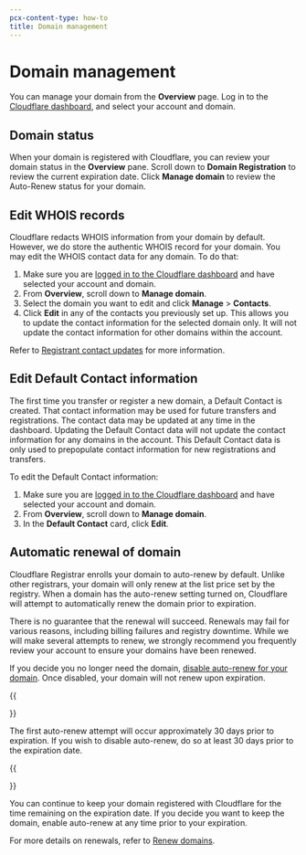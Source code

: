 ```yaml
---
pcx-content-type: how-to
title: Domain management
---
```


# Domain management

You can manage your domain from the **Overview** page. Log in to the [Cloudflare dashboard](https://dash.cloudflare.com/login), and select your account and domain.

## Domain status

When your domain is registered with Cloudflare, you can review your domain status in the **Overview** pane. Scroll down to **Domain Registration** to review the current expiration date. Click **Manage domain** to review the Auto-Renew status for your domain.

## Edit WHOIS records

Cloudflare redacts WHOIS information from your domain by default. However, we do store the authentic WHOIS record for your domain. You may edit the WHOIS contact data for any domain. To do that:

1. Make sure you are [logged in to the Cloudflare dashboard](https://dash.cloudflare.com/login) and have selected your account and domain.
2. From **Overview**, scroll down to **Manage domain**.
3. Select the domain you want to edit and click **Manage** > **Contacts**.
4. Click **Edit** in any of the contacts you previously set up. This allows you to update the contact information for the selected domain only. It will not update the contact information for other domains within the account.

Refer to [Registrant contact updates](/registrar/account-options/domain-contact-updates/) for more information.

## Edit Default Contact information

The first time you transfer or register a new domain, a Default Contact is created. That contact information may be used for future transfers and registrations. The contact data may be updated at any time in the dashboard. Updating the Default Contact data will not update the contact information for any domains in the account. This Default Contact data is only used to prepopulate contact information for new registrations and transfers.

To edit the Default Contact information:

1. Make sure you are [logged in to the Cloudflare dashboard](https://dash.cloudflare.com/login) and have selected your account and domain.
2. From **Overview**, scroll down to **Manage domain**.
3. In the **Default Contact** card, click **Edit**.

## Automatic renewal of domain

Cloudflare Registrar enrolls your domain to auto-renew by default. Unlike other registrars, your domain will only renew at the list price set by the registry. When a domain has the auto-renew setting turned on, Cloudflare will attempt to automatically renew the domain prior to expiration.

There is no guarantee that the renewal will succeed. Renewals may fail for various reasons, including billing failures and registry downtime. While we will make several attempts to renew, we strongly recommend you frequently review your account to ensure your domains have been renewed.

If you decide you no longer need the domain, [disable auto-renew for your domain](/registrar/account-options/renew-domains/#set-up-automatic-renewals). Once disabled, your domain will not renew upon expiration.

{{<Aside type="note" header="Note">}}

The first auto-renew attempt will occur approximately 30 days prior to expiration. If you wish to disable auto-renew, do so at least 30 days prior to the expiration date.

{{</Aside>}}

You can continue to keep your domain registered with Cloudflare for the time remaining on the expiration date. If you decide you want to keep the domain, enable auto-renew at any time prior to your expiration.

For more details on renewals, refer to [Renew domains](/registrar/account-options/renew-domains/).
